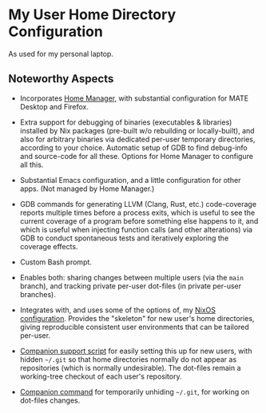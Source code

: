# My User Home Directory Configuration

As used for my personal laptop.

## Noteworthy Aspects

- Incorporates [Home Manager](https://github.com/nix-community/home-manager),
  with substantial configuration for MATE Desktop and Firefox.

- Extra support for debugging of binaries (executables & libraries) installed by
  Nix packages (pre-built w/o rebuilding or locally-built), and also for
  arbitrary binaries via dedicated per-user temporary directories, according to
  your choice.  Automatic setup of GDB to find debug-info and source-code for
  all these.  Options for Home Manager to configure all this.

- Substantial Emacs configuration, and a little configuration for other apps.
  (Not managed by Home Manager.)

- GDB commands for generating LLVM (Clang, Rust, etc.) code-coverage reports
  multiple times before a process exits, which is useful to see the current
  coverage of a program before something else happens to it, and which is useful
  when injecting function calls (and other alterations) via GDB to conduct
  spontaneous tests and iteratively exploring the coverage effects.

- Custom Bash prompt.

- Enables both: sharing changes between multiple users (via the `main` branch),
  and tracking private per-user dot-files (in private per-user branches).

- Integrates with, and uses some of the options of, my [NixOS
  configuration](https://github.com/DerickEddington/nixos-config).  Provides the
  "skeleton" for new user's home directories, giving reproducible consistent
  user environments that can be tailored per-user.

- [Companion support
  script](https://github.com/DerickEddington/nixos-config/blob/main/users/setup-home)
  for easily setting this up for new users, with hidden `~/.git` so that home
  directories normally do not appear as repositories (which is normally
  undesirable).  The dot-files remain a working-tree checkout of each user's
  repository.

- [Companion
  command](https://github.com/DerickEddington/nixos-config/blob/main/users/with-unhidden-gitdir.nix)
  for temporarily unhiding `~/.git`, for working on dot-files changes.
